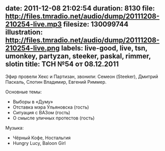 date: 2011-12-08 21:02:54
duration: 8130
file: http://files.tmradio.net/audio/dump/20111208-210254-live.mp3
filesize: 130099744
illustration: http://files.tmradio.net/audio/dump/20111208-210254-live.png
labels: live-good, live, tsn, umonkey, partyzan, steeker, paskal, rimmer, slotin
title: ТСН №54 от 08.12.2011
---
Эфир провели Хекс и Партизан, звонили: Семеон (Steeker), Дмитрий Паскаль, Слотин
Владимир, Евгений Риммер.

Основные темы:

- Выборы в «Думу»
- Отставка мэра Ульяновска (гость)
- Ситуация с ВАЗом (гость)
- О смысле уличных протестов (гость)

Музыка:

- Чёрный Кофе, Ностальгия
- Hungry Lucy, Baloon Girl
